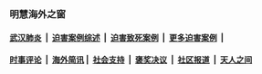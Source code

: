 
### 明慧海外之窗

####  [武汉肺炎](indexes/365.md?t=02171500) &nbsp;|&nbsp;  [迫害案例综述](indexes/328.md?t=02171500) &nbsp;|&nbsp; [迫害致死案例](indexes/277.md?t=02171500)  &nbsp;|&nbsp; [更多迫害案例](indexes/81.md?t=02171500)  &nbsp;|&nbsp; 
####  [时事评论](indexes/19.md?t=02171500) &nbsp;|&nbsp; [海外简讯](indexes/245.md?t=02171500)&nbsp;|&nbsp;  [社会支持](indexes/140.md?t=02171500) &nbsp;|&nbsp; [褒奖决议](indexes/282.md?t=02171500) &nbsp;|&nbsp; [社区报道](indexes/91.md?t=02171500)  &nbsp;|&nbsp; [天人之间](indexes/78.md?t=02171500) 

